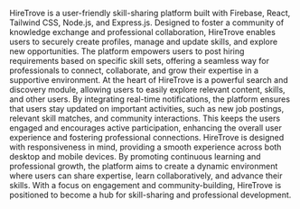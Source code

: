 HireTrove is a user-friendly skill-sharing platform built with Firebase, React, Tailwind CSS, Node.js, and Express.js. Designed to foster a community of knowledge exchange and professional collaboration, HireTrove enables users to securely create profiles, manage and update skills, and explore new opportunities. The platform empowers users to post hiring requirements based on specific skill sets, offering a seamless way for professionals to connect, collaborate, and grow their expertise in a supportive environment.
At the heart of HireTrove is a powerful search and discovery module, allowing users to easily explore relevant content, skills, and other users. By integrating real-time notifications, the platform ensures that users stay updated on important activities, such as new job postings, relevant skill matches, and community interactions. This keeps the users engaged and encourages active participation, enhancing the overall user experience and fostering professional connections.
HireTrove is designed with responsiveness in mind, providing a smooth experience across both desktop and mobile devices. By promoting continuous learning and professional growth, the platform aims to create a dynamic environment where users can share expertise, learn collaboratively, and advance their skills. With a focus on engagement and community-building, HireTrove is positioned to become a hub for skill-sharing and professional development.
